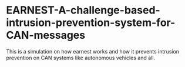 # EARNEST-A-challenge-based-intrusion-prevention-system-for-CAN-messages
This is a simulation on how earnest works and how it prevents intrusion prevention on CAN systems like autonomous vehicles and all. 


